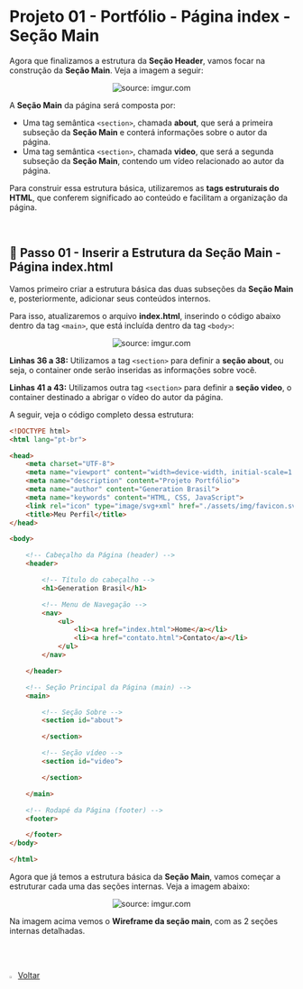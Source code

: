 <h1>Projeto 01 - Portfólio - Página index - Seção Main</h1>



Agora que finalizamos a estrutura da **Seção Header**, vamos focar na construção da **Seção Main**. Veja a imagem a seguir:

<div align="center"><img src="https://i.imgur.com/ej5ZxDX.png" title="source: imgur.com" /></div>

A **Seção Main** da página será composta por:

- Uma tag semântica `<section>`, chamada **about**, que será a primeira subseção da **Seção Main** e conterá informações sobre o autor da página.
- Uma tag semântica `<section>`, chamada **video**, que será a segunda subseção da **Seção Main**, contendo um vídeo relacionado ao autor da página.

Para construir essa estrutura básica, utilizaremos as **tags estruturais do HTML**, que conferem significado ao conteúdo e facilitam a organização da página.

<br />

<h2>👣 Passo 01 - Inserir a Estrutura da Seção Main - Página index.html</h2>



Vamos primeiro criar a estrutura básica das duas subseções da **Seção Main** e, posteriormente, adicionar seus conteúdos internos. 

Para isso, atualizaremos o arquivo **index.html**, inserindo o código abaixo dentro da tag `<main>`, que está incluída dentro da tag `<body>`:

<div align="center"><img src="https://i.imgur.com/yVEB4eH.png" title="source: imgur.com" /></div>

**Linhas 36 a 38:** Utilizamos a tag `<section>` para definir a **seção about**, ou seja, o container onde serão inseridas as informações sobre você.

**Linhas 41 a 43:** Utilizamos outra tag `<section>` para definir a **seção video**, o container destinado a abrigar o vídeo do autor da página.

A seguir, veja o código completo dessa estrutura:

```html
<!DOCTYPE html>
<html lang="pt-br">

<head>
    <meta charset="UTF-8">
    <meta name="viewport" content="width=device-width, initial-scale=1.0">
    <meta name="description" content="Projeto Portfólio">
    <meta name="author" content="Generation Brasil">
    <meta name="keywords" content="HTML, CSS, JavaScript">
    <link rel="icon" type="image/svg+xml" href="./assets/img/favicon.svg" />
    <title>Meu Perfil</title>
</head>

<body>

    <!-- Cabeçalho da Página (header) -->
    <header>

        <!-- Título do cabeçalho -->
        <h1>Generation Brasil</h1>

        <!-- Menu de Navegação -->
        <nav>
            <ul>
                <li><a href="index.html">Home</a></li>
                <li><a href="contato.html">Contato</a></li>
            </ul>
        </nav>

    </header>

    <!-- Seção Principal da Página (main) -->
    <main>

        <!-- Seção Sobre -->
        <section id="about">

        </section>

        <!-- Seção vídeo -->
        <section id="video">

        </section>

    </main>

    <!-- Rodapé da Página (footer) -->
    <footer>

    </footer>
</body>

</html>
```

Agora que já temos a estrutura básica da **Seção Main**, vamos começar a estruturar cada uma das seções internas. Veja a imagem abaixo:

<div align="center"><img src="https://i.imgur.com/N5wC7Im.png" title="source: imgur.com" /></div>

Na imagem acima vemos o **Wireframe da seção main**, com as 2 seções internas detalhadas. 

<br /><br />

<div align="left"><a href="README.md"><img src="https://i.imgur.com/XMgF3gl.png" title="source: imgur.com" width="3%"/>Voltar</a></div>
